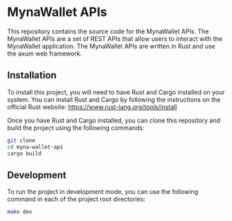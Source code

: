
# MynaWallet APIs

This repository contains the source code for the MynaWallet APIs. The MynaWallet APIs are a set of REST APIs that allow users to interact with the MynaWallet application. The MynaWallet APIs are written in Rust and use the axum web framework.

## Installation

To install this project, you will need to have Rust and Cargo installed on your system. You can install Rust and Cargo by following the instructions on the official Rust website: <https://www.rust-lang.org/tools/install>

Once you have Rust and Cargo installed, you can clone this repository and build the project using the following commands:

```bash
git clone
cd myna-wallet-api
cargo build
```

## Development

To run the project in development mode, you can use the following command in each of the project root directories:

```bash
make dev
```
